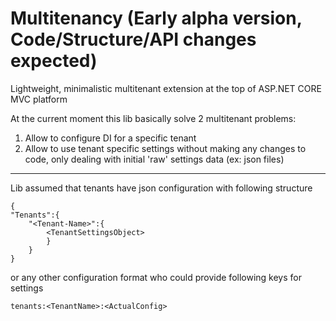 # Multitenancy  (Early alpha version, Code/Structure/API changes expected)

Lightweight, minimalistic multitenant extension at the top of ASP.NET CORE MVC platform

At the current moment this lib basically solve 2 multitenant problems:

1) Allow to configure DI for a specific tenant
2) Allow to use tenant specific settings without making any changes to code, only dealing with initial 'raw' settings data (ex: json files)

---------------------------------------

Lib assumed that tenants have json configuration with following structure

    {
    "Tenants":{  
        "<Tenant-Name>":{  
            <TenantSettingsObject>  
            }  
        }  
    }


or any other configuration format who could provide following keys for settings

`tenants:<TenantName>:<ActualConfig>`
